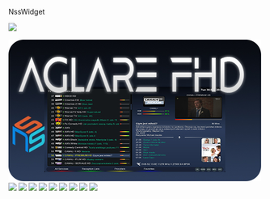 NssWidget

![](https://komarev.com/ghpvc/?username=Belfagor2005)


<img src="https://raw.githubusercontent.com/Belfagor2005/NssWidget/main/screen/prev.jpg">

<img src="https://raw.githubusercontent.com/Belfagor2005/NssWidget/blob/main/screen/screenshot1.jpg">

<img src="https://raw.githubusercontent.com/Belfagor2005/NssWidget/blob/main/screen/screenshot2.jpg">

<img src="https://raw.githubusercontent.com/Belfagor2005/NssWidget/blob/main/screen/screenshot3.jpg">

<img src="https://raw.githubusercontent.com/Belfagor2005/NssWidget/blob/main/screen/screenshot4.jpg">

<img src="https://raw.githubusercontent.com/Belfagor2005/NssWidget/blob/main/screen/screenshot5.jpg">

<img src="https://raw.githubusercontent.com/Belfagor2005/NssWidget/blob/main/screen/screenshot6.jpg">

<img src="https://raw.githubusercontent.com/Belfagor2005/NssWidget/blob/main/screen/screenshot7.jpg">

<img src="https://raw.githubusercontent.com/Belfagor2005/NssWidget/blob/main/screen/screenshot8.jpg">

<img src="https://raw.githubusercontent.com/Belfagor2005/NssWidget/blob/main/screen/screenshot9.jpg">


